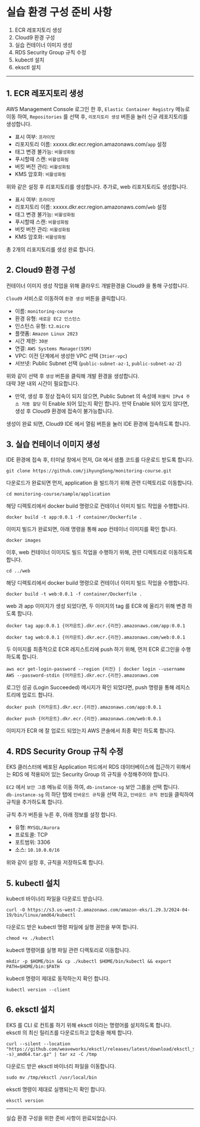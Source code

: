 # 실습 환경 구성 준비 사항


1. ECR 레포지토리 생성
2. Cloud9 환경 구성
3. 실습 컨테이너 이미지 생성
4. RDS Security Group 규칙 수정
5. kubectl 설치
6. eksctl 설치

---
## 1. ECR 레포지토리 생성
AWS Management Console 로그인 한 후, `Elastic Container Registry` 메뉴로 이동 하여, `Repositories` 를 선택 후, `리포지토리 생성` 버튼을 눌러 신규 레포지토리를 생성합니다. 

- 표시 여부: `프라이빗`
- 리포지토리 이름: xxxxx.dkr.ecr.region.amazonaws.com/`app` 설정
- 태그 변경 불가능: `비활성화됨`
- 푸시할때 스캔: `비활성화됨`
- 버킷 버전 관리: `비활성화됨`
- KMS 암호화: `비활성화됨`

위와 같은 설정 후 리포지토리를 생성합니다. 
추가로, web 리포지토리도 생성합니다. 

- 표시 여부: `프라이빗`
- 리포지토리 이름: xxxxx.dkr.ecr.region.amazonaws.com/`web` 설정
- 태그 변경 불가능: `비활성화됨`
- 푸시할때 스캔: `비활성화됨`
- 버킷 버전 관리: `비활성화됨`
- KMS 암호화: `비활성화됨`

총 2개의 리포지토리를 생성 완료 합니다. 

## 2. Cloud9 환경 구성
컨테이너 이미지 생성 작업을 위해 클라우드 개발환경을 Cloud9 을 통해 구성합니다.  

`Cloud9` 서비스로 이동하여 `환경 생성` 버튼을 클릭합니다. 

- 이름: `monitoring-course`
- 환경 유형: `새로운 EC2 인스턴스`
- 인스턴스 유형: `t2.micro`
- 플랫폼: `Amazon Linux 2023`
- 시간 제한: `30분`
- 연결: `AWS Systems Manager(SSM)`
- VPC: 이전 단계에서 생성한	VPC 선택 (`3tier-vpc`)
- 서브넷: Public Subnet 선택 (`public-subnet-az-1`, `public-subnet-az-2`)

위와 같이 선택 후 `생성` 버튼을 클릭해 개발 환경을 생성합니다.  
대략 3분 내외 시간이 필요합니다.  

* 만약, 생성 후 정상 접속이 되지 않으면, Public Subnet 의 속성에 `퍼블릭 IPv4 주소 자동 할당` 이 Enable 되어 있는지 확인 합니다. 만약 Enable 되어 있지 않다면, 생성 후 Cloud9 환경에 접속이 불가능합니다. 

생성이 완료 되면, Cloud9 IDE 에서 열림 버튼을 눌러 IDE 환경에 접속하도록 합니다.  


## 3. 실습 컨테이너 이미지 생성
IDE 환경에 접속 후, 터미널 창에서 먼저, Git 에서 샘플 코드를 다운로드 받도록 합니다.

```
git clone https://github.com/jihyungSong/monitoring-course.git
```

다운로드가 완료되면 먼저, application 을 빌드하기 위해 관련 디렉토리로 이동합니다.

```
cd monitoring-course/sample/application
```

해당 디렉토리에서 docker build 명령으로 컨테이너 이미지 빌드 작업을 수행합니다.

```
docker build -t app:0.0.1 -f container/Dockerfile .
```

이미지 빌드가 완료되면, 아래 명령을 통해 app 컨테이너 이미지를 확인 합니다. 

```
docker images
```

이후, web 컨테이너 이미지도 빌드 작업을 수행하기 위해, 관련 디렉토리로 이동하도록 합니다. 

```
cd ../web
```

해당 디렉토리에서 docker build 명령으로 컨테이너 이미지 빌드 작업을 수행합니다.

```
docker build -t web:0.0.1 -f container/Dockerfile .
```

web 과 app 이미지가 생성 되었다면, 두 이미지의 tag 를 ECR 에 올리기 위해 변경 하도록 합니다.

```
docker tag app:0.0.1 {어카운트}.dkr.ecr.{리전}.amazonaws.com/app:0.0.1
```

```
docker tag web:0.0.1 {어카운트}.dkr.ecr.{리전}.amazonaws.com/web:0.0.1
```

두 이미지를 최종적으로 ECR 레지스트리에 push 하기 위해, 먼저 ECR 로그인을 수행 하도록 합니다.

```
aws ecr get-login-password --region {리전} | docker login --username AWS --password-stdin {어카운트}.dkr.ecr.{리전}.amazonaws.com
```

로그인 성공 (Login Succeeded) 메시지가 확인 되었다면, push 명령을 통해 레지스트리에 업로드 합니다.

```
docker push {어카운트}.dkr.ecr.{리전}.amazonaws.com/app:0.0.1
```

```
docker push {어카운트}.dkr.ecr.{리전}.amazonaws.com/web:0.0.1
```

이미지가 ECR 에 잘 업로드 되었는지 AWS 콘솔에서 최종 확인 하도록 합니다. 


## 4. RDS Security Group 규칙 수정

EKS 클러스터에 배포된 Application 파드에서 RDS 데이터베이스에 접근하기 위해서는 RDS 에 적용되어 있는 Security Group 의 규칙을 수정해주어야 합니다.   

`EC2` 에서 `보안 그룹` 메뉴로 이동 하여, `db-instance-sg` 보안 그룹을 선택 합니다.  
`db-instance-sg` 의 하단 탭에 `인바운드 규칙`을 선택 하고, `인바운드 규칙 편집`을 클릭하여 규칙을 추가하도록 합니다.  
 
규칙 추가 버튼을 누른 후, 아래 정보를 설정 합니다.  

- 유형: `MYSQL/Aurora`
- 프로토콜: TCP
- 포트범위: 3306
- 소스: `10.10.0.0/16`

위와 같이 설정 후, 규칙을 저장하도록 합니다. 


## 5. kubectl 설치

kubectl 바이너리 파일을 다운로드 받습니다. 

```
curl -O https://s3.us-west-2.amazonaws.com/amazon-eks/1.29.3/2024-04-19/bin/linux/amd64/kubectl
```

다운로드 받은 kubectl 명령 파일에 실행 권한을 부여 합니다.  

```
chmod +x ./kubectl
```

kubectl 명령어를 실행 파일 관련 디렉토리로 이동합니다. 

```
mkdir -p $HOME/bin && cp ./kubectl $HOME/bin/kubectl && export PATH=$HOME/bin:$PATH
```

kubectl 명령이 제대로 동작하는지 확인 합니다. 

```
kubectl version --client
```

## 6. eksctl 설치

EKS 를 CLI 로 컨트롤 하기 위해 eksctl 이라는 명령어를 설치하도록 합니다.  
eksctl 의 최신 릴리즈를 다운로드하고 압축을 해제 합니다.  

```
curl --silent --location "https://github.com/weaveworks/eksctl/releases/latest/download/eksctl_$(uname -s)_amd64.tar.gz" | tar xz -C /tmp
```

다운로드 받은 eksctl 바이너리 파일을 이동합니다.  

```
sudo mv /tmp/eksctl /usr/local/bin
```

eksctl 명령이 제대로 실행되는지 확인 합니다.  

```
eksctl version
```

---

실습 환경 구성을 위한 준비 사항이 완료되었습니다.